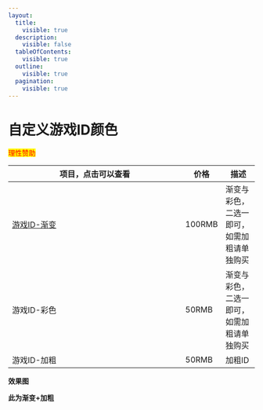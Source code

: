 ```yaml
---
layout:
  title:
    visible: true
  description:
    visible: false
  tableOfContents:
    visible: true
  outline:
    visible: true
  pagination:
    visible: true
---
```


# 自定义游戏ID颜色

<mark style="color:red;">理性赞助</mark>

<table><thead><tr><th width="338">项目，点击可以查看</th><th>价格</th><th>描述</th></tr></thead><tbody><tr><td><a href="zi-ding-yi-you-xi-id-yan-se.md">游戏ID-渐变</a></td><td>100RMB</td><td>渐变与彩色，二选一即可，如需加粗请单独购买</td></tr><tr><td>游戏ID-彩色</td><td>50RMB</td><td>渐变与彩色，二选一即可，如需加粗请单独购买</td></tr><tr><td>游戏ID-加粗</td><td>50RMB</td><td>加粗ID</td></tr></tbody></table>

**效果图**

**此为渐变+加粗**

<figure><img src="https://s2.loli.net/2024/01/15/9smveRkdiCpGXIz.png" alt=""><figcaption></figcaption></figure>
